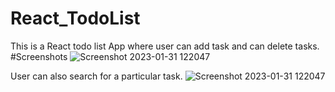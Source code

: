 # React_TodoList
This is a React  todo list App where user can add task and can delete tasks.
#Screenshots
![Screenshot 2023-01-31 122047](https://user-images.githubusercontent.com/93525285/215687606-c1d8a2be-6dcc-4a73-a54f-e0a040f57337.png)

User can also search for a particular task.
![Screenshot 2023-01-31 122047](https://user-images.githubusercontent.com/93525285/215687924-f4fd1c53-634a-48af-a5aa-5422a9b62a04.png)
